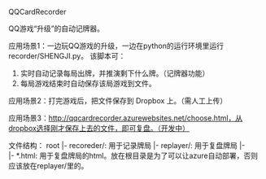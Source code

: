 ﻿QQCardRecorder

QQ游戏“升级”的自动记牌器。

应用场景1：一边玩QQ游戏的升级，一边在python的运行环境里运行 recorder/SHENGJI.py。
该脚本可：
1. 实时自动记录每局出牌，并推演剩下什么牌。（记牌器功能）
2. 每局游戏结束时自动保存该局游戏到文件。

应用场景2：打完游戏后，把文件保存到 Dropbox 上。（需人工上传）

应用场景3：http://qqcardrecorder.azurewebsites.net/choose.html，从dropbox选择刚才保存上去的文件，即可复盘。（开发中）

文件结构：
root
|-	recoreder/: 用于记录牌局
|-	replayer/: 用于复盘牌局
|-	
|-	*.html: 用于复盘牌局的html。放在根目录是为了可以让azure自动部署，否则应该放在replayer/里的。
